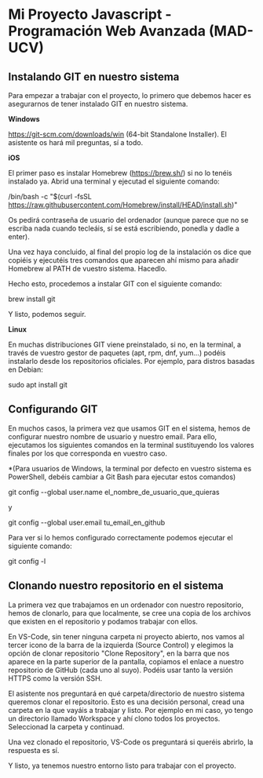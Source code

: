# Mi Proyecto Javascript - Programación Web Avanzada (MAD-UCV)

## Instalando GIT en nuestro sistema

Para empezar a trabajar con el proyecto, lo primero que debemos hacer es asegurarnos de tener instalado GIT en nuestro sistema.

**Windows**

https://git-scm.com/downloads/win (64-bit Standalone Installer). El asistente os hará mil preguntas, sí a todo.

**iOS**

El primer paso es instalar Homebrew (https://brew.sh/) si no lo tenéis instalado ya.  Abrid una terminal y ejecutad el siguiente comando:

/bin/bash -c "$(curl -fsSL https://raw.githubusercontent.com/Homebrew/install/HEAD/install.sh)"

Os pedirá contraseña de usuario del ordenador (aunque parece que no se escriba nada cuando tecleáis, sí se está escribiendo, ponedla y dadle a enter).

Una vez haya concluido, al final del propio log de la instalación os dice que copiéis y ejecutéis tres comandos que aparecen ahí mismo para añadir Homebrew al PATH de vuestro sistema. Hacedlo.

Hecho esto, procedemos a instalar GIT con el siguiente comando: 

brew install git

Y listo, podemos seguir.

**Linux**

En muchas distribuciones GIT viene preinstalado, si no, en la terminal, a través de vuestro gestor de paquetes (apt, rpm, dnf, yum...) podéis instalarlo desde los repositorios oficiales. Por ejemplo, para distros basadas en Debian:

sudo apt install git

## Configurando GIT

En muchos casos, la primera vez que usamos GIT en el sistema, hemos de configurar nuestro nombre de usuario y nuestro email. Para ello, ejecutamos los siguientes comandos en la terminal sustituyendo los valores finales por los que corresponda en vuestro caso. 

*(Para usuarios de Windows, la terminal por defecto en vuestro sistema es PowerShell, debéis cambiar a Git Bash para ejecutar estos comandos)

git config --global user.name el_nombre_de_usuario_que_quieras

y

git config --global user.email tu_email_en_github

Para ver si lo hemos configurado correctamente podemos ejecutar el siguiente comando:

git config -l

## Clonando nuestro repositorio en el sistema

La primera vez que trabajamos en un ordenador con nuestro repositorio, hemos de clonarlo, para que localmente, se cree una copia de los archivos que existen en el repositorio y podamos trabajar con ellos.

En VS-Code, sin tener ninguna carpeta ni proyecto abierto, nos vamos al tercer icono de la barra de la izquierda (Source Control) y elegimos la opción de clonar repositorio "Clone Repository", en la barra que nos aparece en la parte superior de la pantalla, copiamos el enlace a nuestro repositorio de GitHub (cada uno al suyo). Podéis usar tanto la versión HTTPS como la versión SSH.

El asistente nos preguntará en qué carpeta/directorio de nuestro sistema queremos clonar el repositorio. Esto es una decisión personal, cread una carpeta en la que vayáis a trabajar y listo. Por ejemplo en mi caso, yo tengo un directorio llamado Workspace y ahí clono todos los proyectos. Seleccionad la carpeta y continuad.

Una vez clonado el repositorio, VS-Code os preguntará si queréis abrirlo, la respuesta es sí.

Y listo, ya tenemos nuestro entorno listo para trabajar con el proyecto.
